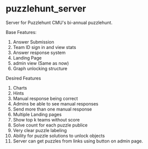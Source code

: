 # puzzlehunt_server
Server for Puzzlehunt CMU's bi-annual puzzlehunt.

Base Features:
1) Answer Submission
2) Team ID sign in and view stats
3) Answer response system
4) Landing Page
5) admin view (Same as now)
6) Graph unlocking structure


Desired Features
1) Charts 
2) Hints
3) Manual response being correct
4) Admins be able to see manual responses
5) Send more than one manual response
6) Multiple Landing pages
7) Show top k teams without score
8) Solve count for each puzzle publice
9) Very clear puzzle labeling
10) Ability for puzzle solutions to unlock objects
11) Server can get puzzles from links using button on admin page.
